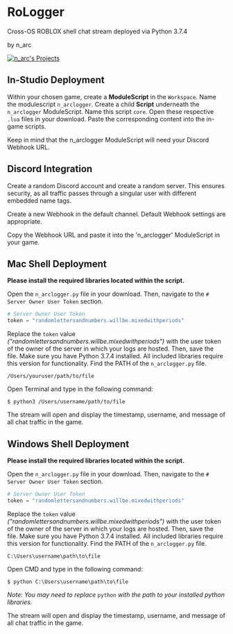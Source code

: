 # RoLogger

Cross-OS ROBLOX shell chat stream deployed via Python 3.7.4

by n_arc

[![n_arc's Projects](https://img.shields.io/badge/n_arc%27s-Projects-red.svg?style=flat-square)](https://discord.gg/h8kTjvZ)

## In-Studio Deployment

Within your chosen game, create a **ModuleScript** in the `Workspace`. Name the modulescript `n_arclogger`.
Create a child **Script** underneath the `n_arclogger` ModuleScript. Name this script `core`.
Open these respective `.lua` files in your download. Paste the corresponding content into the in-game scripts.

Keep in mind that the n_arclogger ModuleScript will need your Discord Webhook URL.

## Discord Integration

Create a random Discord account and create a random server. This ensures security, as all traffic passes through a singular user with different embedded name tags.

Create a new Webhook in the default channel. Default Webhook settings are appropriate.

Copy the Webhook URL and paste it into the 'n_arclogger' ModuleScript in your game.

## Mac Shell Deployment

**Please install the required libraries located within the script.**

Open the `n_arclogger.py` file in your download. Then, navigate to the `# Server Owner User Token` section.

```python
# Server Owner User Token
token = "randomlettersandnumbers.willbe.mixedwithperiods"
```

Replace the `token` value *("randomlettersandnumbers.willbe.mixedwithperiods")* with the user token of the owner of the server in which your logs are hosted. Then, save the file.
Make sure you have Python 3.7.4 installed. All included libraries require this version for functionality.
Find the PATH of the `n_arclogger.py` file.

```
/Users/youruser/path/to/file
```

Open Terminal and type in the following command:

```
$ python3 /Users/username/path/to/file
```

The stream will open and display the timestamp, username, and message of all chat traffic in the game.

## Windows Shell Deployment

**Please install the required libraries located within the script.**

Open the `n_arclogger.py` file in your download. Then, navigate to the `# Server Owner User Token` section.

```python
# Server Owner User Token
token = "randomlettersandnumbers.willbe.mixedwithperiods"
```

Replace the `token` value *("randomlettersandnumbers.willbe.mixedwithperiods")* with the user token of the owner of the server in which your logs are hosted. Then, save the file.
Make sure you have Python 3.7.4 installed. All included libraries require this version for functionality.
Find the PATH of the `n_arclogger.py` file.

`
C:\Users\username\path\to\file
`

Open CMD and type in the following command:

`
$ python C:\Users\username\path\to\file
`

*Note: You may need to replace* `python` *with the path to your installed python libraries.*

The stream will open and display the timestamp, username, and message of all chat traffic in the game.
